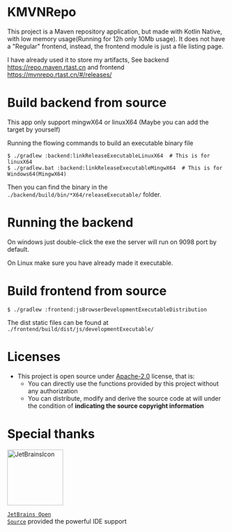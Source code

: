 # KMVNRepo

This project is a Maven repository application, but made with Kotlin Native,
with low memory usage(Running for 12h only 10Mb usage).
It does not have a "Regular" frontend, instead, the frontend module
is just a file listing page.

I have already used it to store my artifacts, See backend https://repo.maven.rtast.cn and
frontend https://mvnrepo.rtast.cn/#/releases/

# Build backend from source

This app only support mingwX64 or linuxX64 (Maybe you can add the target by yourself)

Running the flowing commands to build an executable binary file

```shell
$ ./gradlew :backend:linkReleaseExecutableLinuxX64  # This is for linuxX64
$ ./gradlew.bat :backend:linkReleaseExecutableMingwX64  # This is for Windows64(MingwX64)
```

Then you can find the binary in the `./backend/build/bin/*X64/releaseExecutable/` folder.

# Running the backend

On windows just double-click the exe the server will run on 9098 port by default.

On Linux make sure you have already made it executable.

# Build frontend from source

```shell
$ ./gradlew :frontend:jsBrowserDevelopmentExecutableDistribution
```

The dist static files can be found at `./frontend/build/dist/js/developmentExecutable/`

# Licenses

- This project is open source under [Apache-2.0](./LICENSE) license, that is:
    - You can directly use the functions provided by this project without any authorization
    - You can distribute, modify and derive the source code at will under the condition of **indicating the source
      copyright information**

# Special thanks

<div>

<img src="https://resources.jetbrains.com/storage/products/company/brand/logos/jetbrains.png" alt="JetBrainsIcon" width="128">

<a href="https://www.jetbrains.com/opensource/"><code>JetBrains Open Source</code></a> provided the powerful IDE support

</div>